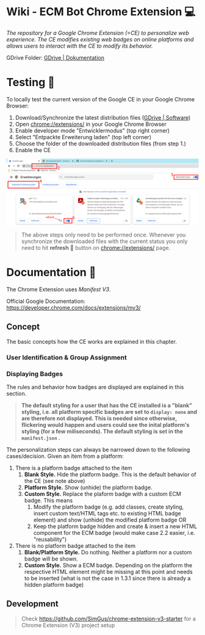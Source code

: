 # Wiki - ECM Bot Chrome Extension :computer:

*The repository for a Google Chrome Extension (=CE) to personalize web experience. The CE modifies existing web badges on online platforms and allows users to interact with the CE to modify its behavior.*

GDrive Folder: [GDrive | Dokumentation](https://drive.google.com/drive/folders/1pBqIvvLfcEXKi-nHX2-tu_SYiqeCzyYE?usp=share_link)

# Testing :microscope:

To locally test the current version of the Google CE in your Google Chrome Browser:

1. Download/Synchronize the latest distribution files ([GDrive | Software](https://drive.google.com/drive/u/0/folders/1hdiES6ifBHH_qJaHyJeREKVJokeppcb9))
2. Open [chrome://extensions/](chrome://extensions/) in your Google Chrome Browser
3. Enable developer mode "Entwicklermodus" (top right corner)
4. Select "Entpackte Erweiterung laden" (top left corner)
5. Choose the folder of the downloaded distribution files (from step 1.)
6. Enable the CE

![](.readme/Wiki%20-%20Local%20Testing.png)

> The above steps only need to be performed once. Whenever you synchronize the downloaded files with the current status you only need to hit **refresh** :arrows_counterclockwise: button on [chrome://extensions/](chrome://extensions/) page.

# Documentation :notebook:

The Chrome Extension uses *Manifest V3*.

Official Google Documentation: https://developer.chrome.com/docs/extensions/mv3/

## Concept

The basic concepts how the CE works are explained in this chapter.

### User Identification & Group Assignment

### Displaying Badges

The rules and behavior how badges are displayed are explained in this section.

> **The default styling for a user that has the CE installed is a "blank" styling, i.e. all platform specific badges are set to `display: none` and are therefore not displayed. This is needed since otherwise, flickering would happen and users could see the inital platform's styling (for a few miliseconds). The default styling is set in the `manifest.json` .**

The personalization steps can always be narrowed down to the following cases/decision. Given an item from a platform:

1. There is a platform badge attached to the item
   1. **Blank Style.** Hide the platform badge. This is the default behavior of the CE (see note above)
   2. **Platform Style.** Show (unhide) the platform badge. 
   3. **Custom Style.** Replace the plaform badge with a custom ECM badge. This means 
      1. Modify the platform badge (e.g. add classes, create styling, insert custom text/HTML tags etc. to existing HTML badge element) and show (unhide) the modified platform badge OR 
      2. Keep the platform badge hidden and create & insert a new HTML component for the ECM badge (would make case 2.2 easier, i.e. "reusability")
2. There is no platform badge attached to the item
   1. **Blank/Platform Style.** Do nothing. Neither a platform nor a custom badge will be shown.
   2. **Custom Style.** Show a ECM badge. Depending on the platform the respective HTML element might be missing at this point and needs to be inserted (what is not the case in 1.3.1 since there is already a hidden platform badge)

## Development 

> Check https://github.com/SimGus/chrome-extension-v3-starter for a Chrome Extension (V3) project setup
